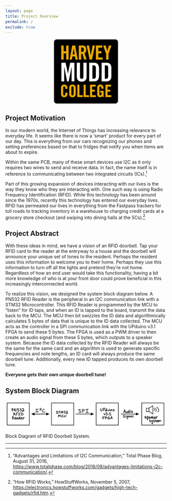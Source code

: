 ```yaml
---
layout: page
title: Project Overview
permalink: /
exclude: true
---
```

<div style="text-align: center">
  <img src="./assets/img/HMC_logo.png" alt="HMClogo" width="200" />
</div>

## Project Motivation
In our modern world, the Internet of Things has increasing relevance to everyday life. It seems like there is now a ‘smart’ product for every part of our day. This is everything from our cars recognizing our phones and setting preferences based on that to fridges that notify you when items are about to expire. 

Within the same PCB, many of these smart devices use I2C as it only requires two wires to send and receive data. In fact, the name itself is in reference to communicating between two integrated circuits (ICs).[^1]

Part of this growing expansion of devices interacting with our lives is the way they know who they are interacting with. One such way is using Radio Frequency Identification (RFID). While this technology has been around since the 1970s, recently this technology has entered our everyday lives. RFID has permeated our lives in everything from the Fastpass trackers for toll roads to tracking inventory in a warehouse to charging credit cards at a grocery store checkout (and swiping into dining halls at the 5Cs).[^2]

## Project Abstract
With these ideas in mind, we have a vision of an RFID doorbell. Tap your RFID card to the reader at the entryway to a house and the doorbell will announce your unique set of tones to the resident. Perhaps the resident uses this information to welcome you to their home. Perhaps they use this information to turn off all the lights and pretend they’re not home. Regardless of how an end user would take this functionality, having a bit more knowledge of who is at your front door could prove beneficial in this increasingly interconnected world.

To realize this vision, we designed the system block diagram below. A PN532 RFID Reader is the peripheral in an I2C communication link with a STM32 Microcontroller. This RFID Reader is programmed by the MCU to “listen” for ID taps, and when an ID is tapped to the board, transmit the data back to the MCU. The MCU then bit swizzles the ID data and algorithmically calculates 5 bytes of data that is unique to the ID data collected. The MCU acts as the controller in a SPI communication link with the UPduino v3.1 FPGA to send these 5 bytes. The FPGA is used as a PWM driver to then create an audio signal from these 5 bytes, which outputs to a speaker system. Because the ID data collected by the RFID Reader will always be the same for the same card and an algorithm is used to generate specific frequencies and note lengths, an ID card will always produce the same doorbell tune. Additionally, every new ID tapped produces its own doorbell tune.

**Everyone gets their own unique doorbell tune!**

## System Block Diagram

<div style="text-align: center">
  <img src="./assets/img/block_diagram.png" alt="block diagram" width="700" />
</div>

Block Diagram of RFID Doorbell System.

-------

[^1]:  “Advantages and Limitations of I2C Communication,” Total Phase Blog, August 31, 2016, https://www.totalphase.com/blog/2016/08/advantages-limitations-i2c-communication/.
[^2]: “How RFID Works,” HowStuffWorks, November 5, 2007, https://electronics.howstuffworks.com/gadgets/high-tech-gadgets/rfid.htm.
